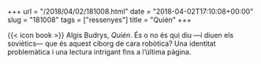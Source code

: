 +++
url = "/2018/04/02/181008.html"
date = "2018-04-02T17:10:08+00:00"
slug = "181008"
tags = ["ressenyes"]
title = "Quién"
+++

{{< icon book >}} Algis Budrys, *Quién*. És o no és qui diu —i diuen els soviètics— que és aquest ciborg de cara robòtica? Una identitat problemàtica i una lectura intrigant fins a l’última pàgina.

